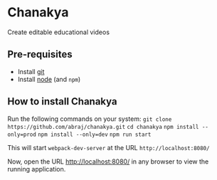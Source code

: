 # Chanakya
Create editable educational videos

## Pre-requisites
* Install [git](https://www.atlassian.com/git/tutorials/install-git)
* Install [node](https://nodejs.org/en/download/package-manager/) (and `npm`)

## How to install Chanakya
Run the following commands on your system:
`git clone https://github.com/abraj/chanakya.git`
`cd chanakya`
`npm install --only=prod`
`npm install --only=dev`
`npm run start`

This will start `webpack-dev-server` at the URL `http://localhost:8080/`

Now, open the URL [http://localhost:8080/](http://localhost:8080/) in any browser to view the running application.
